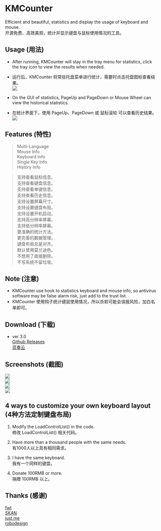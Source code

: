 # KMCounter  
Efficient and beautiful, statistics and display the usage of keyboard and mouse.  
开源免费、高效美观，统计并显示键盘与鼠标使用情况的工具。  

## Usage (用法)  
* After running, KMCounter will stay in the tray menu for statistics, click the tray icon to view the results when needed.  
* 运行后，KMCounter 将常驻托盘菜单进行统计，需要时点击托盘图标查看结果。  
![](https://raw.githubusercontent.com/telppa/KMCounter/main/screenshots/4.png)  

* On the GUI of statistics, PageUp and PageDown or Mouse Wheel can view the historical statistics.  
* 在统计界面下，使用 PageUp、PageDown 或 鼠标滚轮 可以查看历史结果。  
![](https://raw.githubusercontent.com/telppa/KMCounter/main/screenshots/3.gif)  

## Features (特性)  
> Multi-Language  
> Mouse      Info  
> Keyboard   Info  
> Single Key Info  
> History    Info  

> 支持查看鼠标信息。  
> 支持查看键盘信息。  
> 支持查看单键信息。  
> 支持查看历史信息。  
> 支持设置屏幕尺寸。  
> 支持设置键盘布局。  
> 支持设置开机启动。  
> 支持高分辨率屏幕。  
> 支持低分辨率屏幕。  
> 更准确的统计方法。  
> 更完善的数据管理。  
> 键盘布局总是对齐。  
> 默认使用莫兰迪色。  
> 不想用了直接删除。  
> 不写系统不留垃圾。  

## Note (注意)  
* KMCounter use hook to statistics keyboard and mouse info, so antivirus software may be false alarm risk, just add to the trust list.  
* KMCounter 使用钩子统计键鼠使用情况，所以杀软可能会误报风险，加白名单即可。  

## Download (下载)  
* ver 3.0  
[Github Releases](https://github.com/telppa/KMCounter/releases)  
[蓝奏云](https://ahk.lanzous.com/iOyjQmxe7of)  

## Screenshots (截图)  
![](https://raw.githubusercontent.com/telppa/KMCounter/main/screenshots/3.gif)  
![](https://raw.githubusercontent.com/telppa/KMCounter/main/screenshots/1.png)  
![](https://raw.githubusercontent.com/telppa/KMCounter/main/screenshots/2.png)  
![](https://raw.githubusercontent.com/telppa/KMCounter/main/screenshots/4.png)  

## 4 ways to customize your own keyboard layout (4种方法定制键盘布局)  
1. Modify the LoadControlList() in the code.  
   修改 LoadControlList() 相关代码。  

2. Have more than a thousand people with the same needs.  
   有1000人以上具有相同需求。  

3. I have the same keyboard.  
   我有一个同样的键盘。  

4. Donate 100RMB or more.  
   捐赠 100RMB 以上。  

## Thanks (感谢)  
[fwt](https://www.autoahk.com/archives/35133)  
[SKAN](https://www.autohotkey.com/boards/viewtopic.php?f=6&t=76881)  
[just me](https://github.com/AHK-just-me)  
[robodesign](https://github.com/marius-sucan)  
